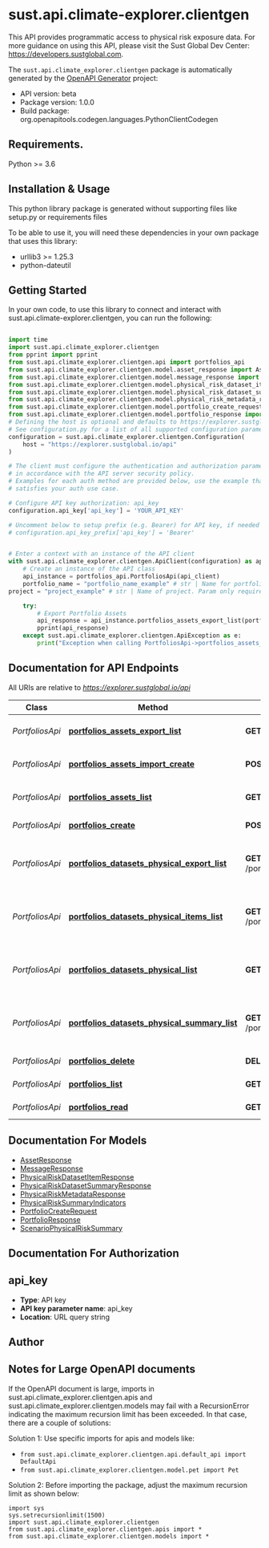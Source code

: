 # sust.api.climate-explorer.clientgen
 This API provides programmatic access to physical risk exposure data. For more guidance on using this API, please visit the Sust Global Dev Center: https://developers.sustglobal.com. 

The `sust.api.climate_explorer.clientgen` package is automatically generated by the [OpenAPI Generator](https://openapi-generator.tech) project:

- API version: beta
- Package version: 1.0.0
- Build package: org.openapitools.codegen.languages.PythonClientCodegen

## Requirements.

Python >= 3.6

## Installation & Usage

This python library package is generated without supporting files like setup.py or requirements files

To be able to use it, you will need these dependencies in your own package that uses this library:

* urllib3 >= 1.25.3
* python-dateutil

## Getting Started

In your own code, to use this library to connect and interact with sust.api.climate-explorer.clientgen,
you can run the following:

```python

import time
import sust.api.climate_explorer.clientgen
from pprint import pprint
from sust.api.climate_explorer.clientgen.api import portfolios_api
from sust.api.climate_explorer.clientgen.model.asset_response import AssetResponse
from sust.api.climate_explorer.clientgen.model.message_response import MessageResponse
from sust.api.climate_explorer.clientgen.model.physical_risk_dataset_item_response import PhysicalRiskDatasetItemResponse
from sust.api.climate_explorer.clientgen.model.physical_risk_dataset_summary_response import PhysicalRiskDatasetSummaryResponse
from sust.api.climate_explorer.clientgen.model.physical_risk_metadata_response import PhysicalRiskMetadataResponse
from sust.api.climate_explorer.clientgen.model.portfolio_create_request import PortfolioCreateRequest
from sust.api.climate_explorer.clientgen.model.portfolio_response import PortfolioResponse
# Defining the host is optional and defaults to https://explorer.sustglobal.io/api
# See configuration.py for a list of all supported configuration parameters.
configuration = sust.api.climate_explorer.clientgen.Configuration(
    host = "https://explorer.sustglobal.io/api"
)

# The client must configure the authentication and authorization parameters
# in accordance with the API server security policy.
# Examples for each auth method are provided below, use the example that
# satisfies your auth use case.

# Configure API key authorization: api_key
configuration.api_key['api_key'] = 'YOUR_API_KEY'

# Uncomment below to setup prefix (e.g. Bearer) for API key, if needed
# configuration.api_key_prefix['api_key'] = 'Bearer'


# Enter a context with an instance of the API client
with sust.api.climate_explorer.clientgen.ApiClient(configuration) as api_client:
    # Create an instance of the API class
    api_instance = portfolios_api.PortfoliosApi(api_client)
    portfolio_name = "portfolio_name_example" # str | Name for portfolio
project = "project_example" # str | Name of project. Param only required when user may access more than one. (optional)

    try:
        # Export Portfolio Assets
        api_response = api_instance.portfolios_assets_export_list(portfolio_name, project=project)
        pprint(api_response)
    except sust.api.climate_explorer.clientgen.ApiException as e:
        print("Exception when calling PortfoliosApi->portfolios_assets_export_list: %s\n" % e)
```

## Documentation for API Endpoints

All URIs are relative to *https://explorer.sustglobal.io/api*

Class | Method | HTTP request | Description
------------ | ------------- | ------------- | -------------
*PortfoliosApi* | [**portfolios_assets_export_list**](sust/api/climate_explorer/clientgen/docs/PortfoliosApi.md#portfolios_assets_export_list) | **GET** /portfolios/{portfolio_name}/assets/export | Export Portfolio Assets
*PortfoliosApi* | [**portfolios_assets_import_create**](sust/api/climate_explorer/clientgen/docs/PortfoliosApi.md#portfolios_assets_import_create) | **POST** /portfolios/{portfolio_name}/assets/import | Import Portfolio Assets
*PortfoliosApi* | [**portfolios_assets_list**](sust/api/climate_explorer/clientgen/docs/PortfoliosApi.md#portfolios_assets_list) | **GET** /portfolios/{portfolio_name}/assets | List Portfolio Assets
*PortfoliosApi* | [**portfolios_create**](sust/api/climate_explorer/clientgen/docs/PortfoliosApi.md#portfolios_create) | **POST** /portfolios/ | Create Portfolio
*PortfoliosApi* | [**portfolios_datasets_physical_export_list**](sust/api/climate_explorer/clientgen/docs/PortfoliosApi.md#portfolios_datasets_physical_export_list) | **GET** /portfolios/{portfolio_name}/datasets/physical/export | Export Physical Risk Exposure Dataset
*PortfoliosApi* | [**portfolios_datasets_physical_items_list**](sust/api/climate_explorer/clientgen/docs/PortfoliosApi.md#portfolios_datasets_physical_items_list) | **GET** /portfolios/{portfolio_name}/datasets/physical/items | Get Physical Risk Exposure Data
*PortfoliosApi* | [**portfolios_datasets_physical_list**](sust/api/climate_explorer/clientgen/docs/PortfoliosApi.md#portfolios_datasets_physical_list) | **GET** /portfolios/{portfolio_name}/datasets/physical | Get Physical Risk Exposure Metadata
*PortfoliosApi* | [**portfolios_datasets_physical_summary_list**](sust/api/climate_explorer/clientgen/docs/PortfoliosApi.md#portfolios_datasets_physical_summary_list) | **GET** /portfolios/{portfolio_name}/datasets/physical/summary | Get Physical Risk Exposure Summary
*PortfoliosApi* | [**portfolios_delete**](sust/api/climate_explorer/clientgen/docs/PortfoliosApi.md#portfolios_delete) | **DELETE** /portfolios/{portfolio_name}/ | Delete Portfolio
*PortfoliosApi* | [**portfolios_list**](sust/api/climate_explorer/clientgen/docs/PortfoliosApi.md#portfolios_list) | **GET** /portfolios/ | List Portfolios
*PortfoliosApi* | [**portfolios_read**](sust/api/climate_explorer/clientgen/docs/PortfoliosApi.md#portfolios_read) | **GET** /portfolios/{portfolio_name}/ | Get Portfolio


## Documentation For Models

 - [AssetResponse](sust/api/climate_explorer/clientgen/docs/AssetResponse.md)
 - [MessageResponse](sust/api/climate_explorer/clientgen/docs/MessageResponse.md)
 - [PhysicalRiskDatasetItemResponse](sust/api/climate_explorer/clientgen/docs/PhysicalRiskDatasetItemResponse.md)
 - [PhysicalRiskDatasetSummaryResponse](sust/api/climate_explorer/clientgen/docs/PhysicalRiskDatasetSummaryResponse.md)
 - [PhysicalRiskMetadataResponse](sust/api/climate_explorer/clientgen/docs/PhysicalRiskMetadataResponse.md)
 - [PhysicalRiskSummaryIndicators](sust/api/climate_explorer/clientgen/docs/PhysicalRiskSummaryIndicators.md)
 - [PortfolioCreateRequest](sust/api/climate_explorer/clientgen/docs/PortfolioCreateRequest.md)
 - [PortfolioResponse](sust/api/climate_explorer/clientgen/docs/PortfolioResponse.md)
 - [ScenarioPhysicalRiskSummary](sust/api/climate_explorer/clientgen/docs/ScenarioPhysicalRiskSummary.md)


## Documentation For Authorization


## api_key

- **Type**: API key
- **API key parameter name**: api_key
- **Location**: URL query string


## Author




## Notes for Large OpenAPI documents
If the OpenAPI document is large, imports in sust.api.climate_explorer.clientgen.apis and sust.api.climate_explorer.clientgen.models may fail with a
RecursionError indicating the maximum recursion limit has been exceeded. In that case, there are a couple of solutions:

Solution 1:
Use specific imports for apis and models like:
- `from sust.api.climate_explorer.clientgen.api.default_api import DefaultApi`
- `from sust.api.climate_explorer.clientgen.model.pet import Pet`

Solution 2:
Before importing the package, adjust the maximum recursion limit as shown below:
```
import sys
sys.setrecursionlimit(1500)
import sust.api.climate_explorer.clientgen
from sust.api.climate_explorer.clientgen.apis import *
from sust.api.climate_explorer.clientgen.models import *
```

